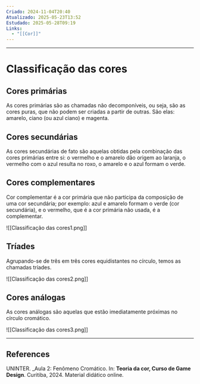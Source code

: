 ```yaml
---
Criado: 2024-11-04T20:40
Atualizado: 2025-05-23T13:52
Estudado: 2025-05-28T09:19
Links:
  - "[[Cor]]"
---
```

---
# Classificação das cores

## Cores primárias

As cores primárias são as chamadas não decomponíveis, ou seja, são as cores puras, que não podem ser criadas a partir de outras. São elas: amarelo, ciano (ou azul ciano) e magenta.

## Cores secundárias

As cores secundárias de fato são aquelas obtidas pela combinação das cores primárias entre si: o vermelho e o amarelo dão origem ao laranja, o vermelho com o azul resulta no roxo, o amarelo e o azul formam o verde.

## Cores complementares

Cor complementar é a cor primária que não participa da composição de uma cor secundária; por exemplo: azul e amarelo formam o verde (cor secundária), e o vermelho, que é a cor primária não usada, é a complementar.

![[Classificação das cores1.png]]
## Tríades

Agrupando-se de três em três cores equidistantes no círculo, temos as chamadas tríades.

![[Classificação das cores2.png]]
## Cores análogas

As cores análogas são aquelas que estão imediatamente próximas no círculo cromático.

![[Classificação das cores3.png]]

---
## References

UNINTER.  _Aula 2: Fenômeno Cromático. In: **Teoria da cor, Curso de Game Design**. Curitiba, 2024. Material didático online.